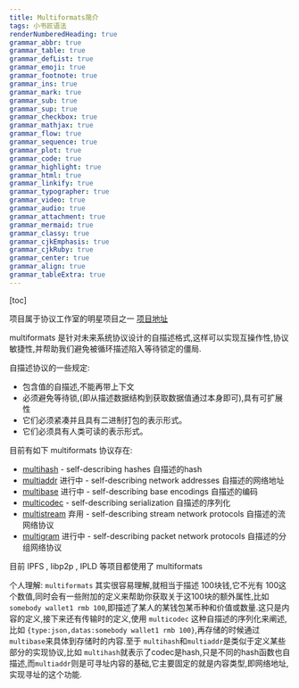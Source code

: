 ```yaml
---
title: Multiformats简介
tags: 小书匠语法
renderNumberedHeading: true
grammar_abbr: true
grammar_table: true
grammar_defList: true
grammar_emoji: true
grammar_footnote: true
grammar_ins: true
grammar_mark: true
grammar_sub: true
grammar_sup: true
grammar_checkbox: true
grammar_mathjax: true
grammar_flow: true
grammar_sequence: true
grammar_plot: true
grammar_code: true
grammar_highlight: true
grammar_html: true
grammar_linkify: true
grammar_typographer: true
grammar_video: true
grammar_audio: true
grammar_attachment: true
grammar_mermaid: true
grammar_classy: true
grammar_cjkEmphasis: true
grammar_cjkRuby: true
grammar_center: true
grammar_align: true
grammar_tableExtra: true
---
```


[toc]

项目属于协议工作室的明星项目之一 [项目地址](https://multiformats.io/)

multiformats 是针对未来系统协议设计的自描述格式,这样可以实现互操作性,协议敏捷性,并帮助我们避免被循环描述陷入等待锁定的僵局.

自描述协议的一些规定:
- 包含值的自描述,不能再带上下文
- 必须避免等待锁,(即从描述数据结构到获取数据值通过本身即可),具有可扩展性
- 它们必须紧凑并且具有二进制打包的表示形式。
- 它们必须具有人类可读的表示形式。

目前有如下 multiformats 协议存在:
*   [multihash](https://multiformats.io/multihash) - self-describing hashes 自描述的hash
*   [multiaddr](https://multiformats.io/multiaddr) 进行中 - self-describing network addresses 自描述的网络地址
*   [multibase](https://github.com/multiformats/multibase) 进行中 - self-describing base encodings 自描述的编码
*   [multicodec](https://github.com/multiformats/multicodec) - self-describing serialization 自描述的序列化
*   [multistream](https://github.com/multiformats/multistream) 弃用 - self-describing stream network protocols 自描述的流网络协议
*   [multigram](https://github.com/multiformats/multigram) 进行中 - self-describing packet network protocols 自描述的分组网络协议

目前 IPFS , libp2p , IPLD 等项目都使用了 multiformats

个人理解: `multiformats` 其实很容易理解,就相当于描述 100块钱,它不光有 100这个数值,同时会有一些附加的定义来帮助你获取关于这100块的额外属性,比如 `somebody wallet1 rmb 100`,即描述了某人的某钱包某币种和价值或数量.这只是内容的定义,接下来还有传输时的定义,使用 `multicodec` 这种自描述的序列化来阐述,比如 `{type:json,datas:somebody wallet1 rmb 100}`,再存储的时候通过 `multibase`来具体到存储时的内容.至于 `multihash`和`multiaddr`是类似于定义某些部分的实现协议,比如 `multihash`就表示了codec是hash,只是不同的hash函数也自描述,而`multiaddr`则是可寻址内容的基础,它主要固定的就是内容类型,即网络地址,实现寻址的这个功能.